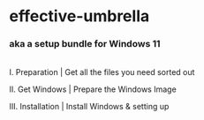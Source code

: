 # effective-umbrella
### aka a setup bundle for Windows 11
<br/>
I. Preparation | Get all the files you need sorted out

II. Get Windows | Prepare the Windows Image

III. Installation | Install Windows & setting up
